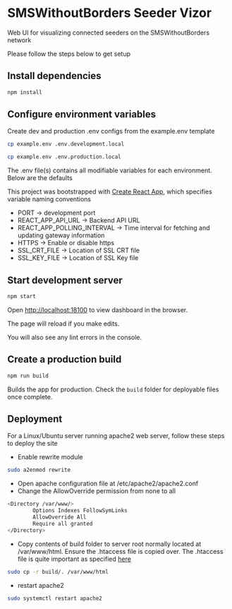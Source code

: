 # **SMSWithoutBorders Seeder Vizor**

Web UI for visualizing connected seeders on the SMSWithoutBorders network

Please follow the steps below to get setup

## Install dependencies

```Bash
npm install
```

## Configure environment variables

Create dev and production .env configs from the example.env template

```Bash
cp example.env .env.development.local

cp example.env .env.production.local

```

The .env file(s) contains all modifiable variables for each environment. Below are the defaults

This project was bootstrapped with [Create React App](https://github.com/facebook/create-react-app), which specifies variable naming conventions

* PORT -> development port
* REACT_APP_API_URL ->  Backend API URL
* REACT_APP_POLLING_INTERVAL -> Time interval for fetching and updating gateway information
* HTTPS -> Enable or disable https
* SSL_CRT_FILE -> Location of SSL CRT file
* SSL_KEY_FILE -> Location of SSL Key file

## Start development server

```bash
npm start
```

Open [http://localhost:18100](http://localhost:18100) to view dashboard in the browser.

The page will reload if you make edits.

You will also see any lint errors in the console.

## Create a production build

```bash
npm run build
```

Builds the app for production. Check the `build` folder for deployable files once complete.

## Deployment

For a Linux/Ubuntu server running apache2 web server, follow these steps to deploy the site

* Enable rewrite module
  
```bash
sudo a2enmod rewrite
```

* Open apache configuration file at /etc/apache2/apache2.conf
* Change the AllowOverride permission from none to all

```bash
<Directory /var/www/>
        Options Indexes FollowSymLinks
        AllowOverride All
        Require all granted
</Directory>
```

* Copy contents of build folder to server root normally located at /var/www/html. Ensure the .htaccess file is copied over. The .htaccess file is quite important as specified [here](https://create-react-app.dev/docs/deployment/#static-server)

```bash
sudo cp -r build/. /var/www/html
```

* restart apache2

```bash
sudo systemctl restart apache2
```

